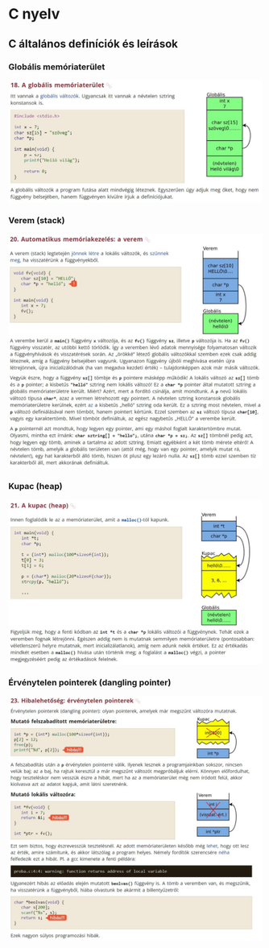 # C nyelv

## C általános definíciók és leírások

### Globális memóriaterület

![Alt text](Pics/global_data_segment.JPG?raw=true "Global")

### Verem (stack)

![Alt text](Pics/stack_segment.JPG?raw=true "Stack")

### Kupac (heap)

![Alt text](Pics/heap_segment.JPG?raw=true "Heap")

### Érvénytelen pointerek (dangling pointer)

![Alt text](Pics/dangling_pointer.JPG?raw=true "Dangling pointer")
